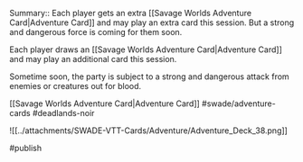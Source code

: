 Summary:: Each player gets an extra [[Savage Worlds Adventure Card|Adventure Card]] and may play an extra card this session. But a strong and dangerous force is coming for them soon.

Each player draws an [[Savage Worlds Adventure Card|Adventure Card]] and may play an additional card this session.

Sometime soon, the party is subject to a strong and dangerous attack from enemies or creatures out for blood.

[[Savage Worlds Adventure Card|Adventure Card]] #swade/adventure-cards #deadlands-noir 

![[../attachments/SWADE-VTT-Cards/Adventure/Adventure_Deck_38.png]]

#publish 
